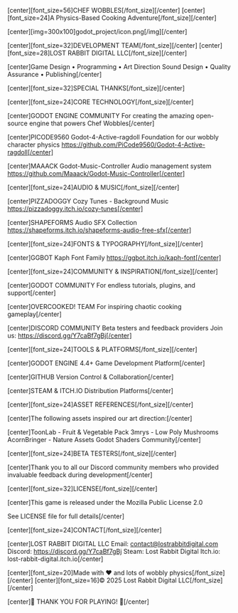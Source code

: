 [center][font_size=56]CHEF WOBBLES[/font_size][/center]
[center][font_size=24]A Physics-Based Cooking Adventure[/font_size][/center]

[center][img=300x100]godot_project/icon.png[/img][/center]

[center][font_size=32]DEVELOPMENT TEAM[/font_size][/center]
[center][font_size=28]LOST RABBIT DIGITAL LLC[/font_size][/center]

[center]Game Design • Programming • Art Direction
Sound Design • Quality Assurance • Publishing[/center]

[center][font_size=32]SPECIAL THANKS[/font_size][/center]

[center][font_size=24]CORE TECHNOLOGY[/font_size][/center]

[center]GODOT ENGINE COMMUNITY
For creating the amazing open-source engine
that powers Chef Wobbles[/center]

[center]PICODE9560
Godot-4-Active-ragdoll
Foundation for our wobbly character physics
https://github.com/PiCode9560/Godot-4-Active-ragdoll[/center]

[center]MAAACK
Godot-Music-Controller
Audio management system
https://github.com/Maaack/Godot-Music-Controller[/center]

[center][font_size=24]AUDIO & MUSIC[/font_size][/center]

[center]PIZZADOGGY
Cozy Tunes - Background Music
https://pizzadoggy.itch.io/cozy-tunes[/center]

[center]SHAPEFORMS
Audio SFX Collection
https://shapeforms.itch.io/shapeforms-audio-free-sfx[/center]

[center][font_size=24]FONTS & TYPOGRAPHY[/font_size][/center]

[center]GGBOT
Kaph Font Family
https://ggbot.itch.io/kaph-font[/center]

[center][font_size=24]COMMUNITY & INSPIRATION[/font_size][/center]

[center]GODOT COMMUNITY
For endless tutorials, plugins, and support[/center]

[center]OVERCOOKED! TEAM
For inspiring chaotic cooking gameplay[/center]

[center]DISCORD COMMUNITY
Beta testers and feedback providers
Join us: https://discord.gg/Y7caBf7gBj[/center]

[center][font_size=24]TOOLS & PLATFORMS[/font_size][/center]

[center]GODOT ENGINE 4.4+
Game Development Platform[/center]

[center]GITHUB
Version Control & Collaboration[/center]

[center]STEAM & ITCH.IO
Distribution Platforms[/center]

[center][font_size=24]ASSET REFERENCES[/font_size][/center]

[center]The following assets inspired our art direction:[/center]

[center]ToonLab - Fruit & Vegetable Pack
3mrys - Low Poly Mushrooms
AcornBringer - Nature Assets
Godot Shaders Community[/center]

[center][font_size=24]BETA TESTERS[/font_size][/center]

[center]Thank you to all our Discord community members
who provided invaluable feedback during development[/center]

[center][font_size=32]LICENSE[/font_size][/center]

[center]This game is released under the
Mozilla Public License 2.0

See LICENSE file for full details[/center]

[center][font_size=24]CONTACT[/font_size][/center]

[center]LOST RABBIT DIGITAL LLC
Email: contact@lostrabbitdigital.com
Discord: https://discord.gg/Y7caBf7gBj
Steam: Lost Rabbit Digital
Itch.io: lost-rabbit-digital.itch.io[/center]

[center][font_size=20]Made with ❤️ and lots of wobbly physics[/font_size][/center]
[center][font_size=16]© 2025 Lost Rabbit Digital LLC[/font_size][/center]

[center]🐰 THANK YOU FOR PLAYING! 🐰[/center]
